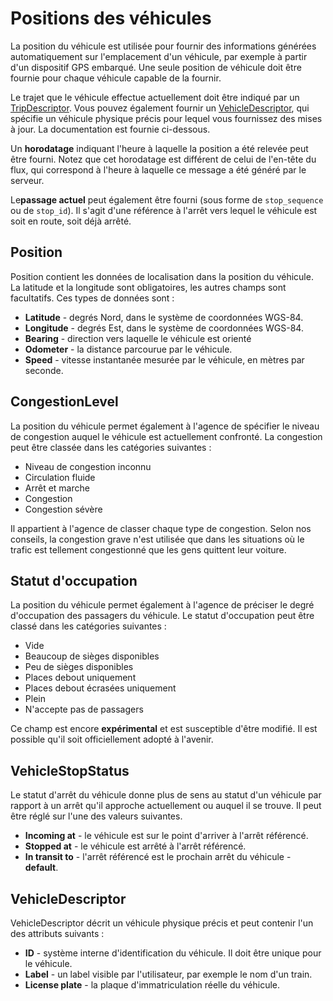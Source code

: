# Positions des véhicules

La position du véhicule est utilisée pour fournir des informations générées automatiquement sur l'emplacement d'un véhicule, par exemple à partir d'un dispositif GPS embarqué. Une seule position de véhicule doit être fournie pour chaque véhicule capable de la fournir.

Le trajet que le véhicule effectue actuellement doit être indiqué par un [TripDescriptor](../reference.md#message-tripdescriptor). Vous pouvez également fournir un [VehicleDescriptor](../reference.md#message-vehicledescriptor), qui spécifie un véhicule physique précis pour lequel vous fournissez des mises à jour. La documentation est fournie ci-dessous.

Un **horodatage** indiquant l'heure à laquelle la position a été relevée peut être fourni. Notez que cet horodatage est différent de celui de l'en-tête du flux, qui correspond à l'heure à laquelle ce message a été généré par le serveur.

Le**passage actuel** peut également être fourni (sous forme de `stop_sequence` ou de `stop_id`). Il s'agit d'une référence à l'arrêt vers lequel le véhicule est soit en route, soit déjà arrêté.

## Position

Position contient les données de localisation dans la position du véhicule. La latitude et la longitude sont obligatoires, les autres champs sont facultatifs. Ces types de données sont :

*   **Latitude** - degrés Nord, dans le système de coordonnées WGS-84.
*   **Longitude** - degrés Est, dans le système de coordonnées WGS-84.
*   **Bearing** - direction vers laquelle le véhicule est orienté
*   **Odometer** - la distance parcourue par le véhicule.
*   **Speed** - vitesse instantanée mesurée par le véhicule, en mètres par seconde.

## CongestionLevel

La position du véhicule permet également à l'agence de spécifier le niveau de congestion auquel le véhicule est actuellement confronté. La congestion peut être classée dans les catégories suivantes :

*   Niveau de congestion inconnu
*   Circulation fluide
*   Arrêt et marche
*   Congestion
*   Congestion sévère

Il appartient à l'agence de classer chaque type de congestion. Selon nos conseils, la congestion grave n'est utilisée que dans les situations où le trafic est tellement congestionné que les gens quittent leur voiture.

## Statut d'occupation

La position du véhicule permet également à l'agence de préciser le degré d'occupation des passagers du véhicule. Le statut d'occupation peut être classé dans les catégories suivantes :

*   Vide
*   Beaucoup de sièges disponibles
*   Peu de sièges disponibles
*   Places debout uniquement
*   Places debout écrasées uniquement
*   Plein
*   N'accepte pas de passagers

Ce champ est encore **expérimental** et est susceptible d'être modifié. Il est possible qu'il soit officiellement adopté à l'avenir.

## VehicleStopStatus

Le statut d'arrêt du véhicule donne plus de sens au statut d'un véhicule par rapport à un arrêt qu'il approche actuellement ou auquel il se trouve. Il peut être réglé sur l'une des valeurs suivantes.

*   **Incoming at** - le véhicule est sur le point d'arriver à l'arrêt référencé.
*   **Stopped at** - le véhicule est arrêté à l'arrêt référencé.
*   **In transit to** - l'arrêt référencé est le prochain arrêt du véhicule - **default**.

## VehicleDescriptor

VehicleDescriptor décrit un véhicule physique précis et peut contenir l'un des attributs suivants :

*   **ID** - système interne d'identification du véhicule. Il doit être unique pour le véhicule.
*   **Label** - un label visible par l'utilisateur, par exemple le nom d'un train.
*   **License plate** - la plaque d'immatriculation réelle du véhicule.
